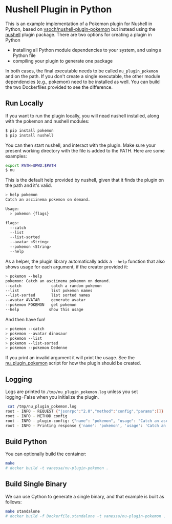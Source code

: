 # Nushell Plugin in Python

This is an example implementation of a Pokemon plugin for Nushell in Python,
based on [vsoch/nushell-plugin-pokemon](https://www.github.com/vsoch/nushell-plugin-pokemon) 
but instead using the [nushell](https://pypi.org/project/nushell/)
plugin package. There are two options for creating a plugin in Python

 - installing all Python module dependencies to your system, and using a Python file
 - compiling your plugin to generate one package

In both cases, the final executable needs to be called `nu_plugin_pokemon` and
on the path. If you don't create a single executable, the other module dependencies
 (e.g., pokemon) need to be installed as well. You can build the two Dockerfiles
provided to see the difference.

## Run Locally

If you want to run the plugin locally, you will nead nushell installed, along
with the pokemon and nushell modules:

```bash
$ pip install pokemon
$ pip install nushell
```

You can then start nushell, and interact with the plugin. Make sure your present
working directory with the file is added to the PATH. Here are some examples:

```bash
export PATH=$PWD:$PATH
$ nu
```

This is the default help provided by nushell, given that it finds the plugin on the
path and it's valid.

```bash
> help pokemon
Catch an asciinema pokemon on demand.

Usage:
  > pokemon {flags} 

flags:
  --catch
  --list
  --list-sorted
  --avatar <String>
  --pokemon <String>
  --help
```

As a helper, the plugin library automatically adds a `--help` function that also shows
usage for each argument, if the creator provided it:

```bash
> pokemon --help
pokemon: Catch an asciinema pokemon on demand.
--catch             catch a random pokemon
--list              list pokemon names
--list-sorted       list sorted names
--avatar AVATAR     generate avatar
--pokemon POKEMON   get pokemon
--help             show this usage
```

And then have fun!


```bash
> pokemon --catch
> pokemon --avatar dinosaur
> pokemon --list
> pokemon --list-sorted
> pokemon --pokemon Dedenne
```

If you print an invalid argument it will print the usage. See the [nu_plugin_pokemon](nu_plugin_pokemon)
script for how the plugin should be created.


## Logging

Logs are printed to `/tmp/nu_plugin_pokemon.log` unless you set logging=False when
you initialize the plugin.

```bash
 cat /tmp/nu_plugin_pokemon.log
root - INFO - REQUEST {"jsonrpc":"2.0","method":"config","params":[]}
root - INFO - METHOD config
root - INFO - plugin-config: {"name": "pokemon", "usage": "Catch an asciinema pokemon on demand.\n\n  --avatar AVATAR    generate a pokemon avatar for some unique id.\n  --pokemon POKEMON  generate ascii for a particular pokemon (by name)\n  --catch            catch a random pokemon!\n  --list             list pokemon available\n  --list-sorted      list pokemon available (sorted)\n  --help             show this usage\n", "positional": [], "rest_positional": null, "named": {"avatar": {"Optional": "String"}, "pokemon": {"Optional": "String"}, "catch": "Switch", "help": "Switch", "list": "Switch", "list-sorted": "Switch"}, "is_filter": false}
root - INFO - Printing response {'name': 'pokemon', 'usage': 'Catch an asciinema pokemon on demand.\n\n  --avatar AVATAR    generate a pokemon avatar for some unique id.\n  --pokemon POKEMON  generate ascii for a particular pokemon (by name)\n  --catch            catch a random pokemon!\n  --list             list pokemon available\n  --list-sorted      list pokemon available (sorted)\n  --help             show this usage\n', 'positional': [], 'rest_positional': None, 'named': {'avatar': {'Optional': 'String'}, 'pokemon': {'Optional': 'String'}, 'catch': 'Switch', 'help': 'Switch', 'list': 'Switch', 'list-sorted': 'Switch'}, 'is_filter': False}
```

## Build Python

You can optionally build the container:

```bash
make
# docker build -t vanessa/nu-plugin-pokemon .
```

## Build Single Binary

We can use Cython to generate a single binary, and that example is built as follows:

```bash
make standalone
# docker build -f Dockerfile.standalone -t vanessa/nu-plugin-pokemon .
```
